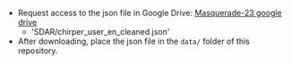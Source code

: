 
- Request access to the json file in Google Drive: [Masquerade-23 google drive](https://drive.google.com/drive/folders/15aNjFZVb5b8G9LMXZDslVO3nETufym-P?usp=sharing)
    -  'SDAR/chirper_user_en_cleaned.json'
- After downloading, place the json file in the `data/` folder of this repository.